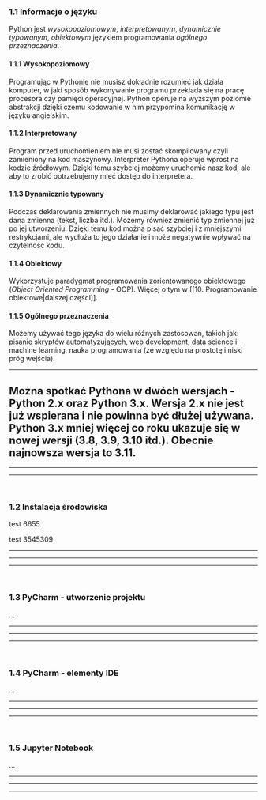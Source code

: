 ### 1.1 Informacje o języku
Python jest *wysokopoziomowym*, *interpretowanym*, *dynamicznie typowanym*, *obiektowym* językiem programowania *ogólnego przeznaczenia*.

#### 1.1.1 Wysokopoziomowy
Programując w Pythonie nie musisz dokładnie rozumieć jak działa komputer, w jaki sposób wykonywanie programu przekłada się na pracę procesora czy pamięci operacyjnej. Python operuje na wyższym poziomie abstrakcji dzięki czemu kodowanie w nim przypomina komunikację w języku angielskim.


#### 1.1.2 Interpretowany
Program przed uruchomieniem nie musi zostać skompilowany czyli zamieniony na kod maszynowy. Interpreter Pythona operuje wprost na kodzie źródłowym. Dzięki temu szybciej możemy uruchomić nasz kod, ale aby to zrobić potrzebujemy mieć dostęp do interpretera.



#### 1.1.3 Dynamicznie typowany
Podczas deklarowania zmiennych nie musimy deklarować jakiego typu jest dana zmienna (tekst, liczba itd.). Możemy również zmienić typ zmiennej już po jej utworzeniu. Dzięki temu kod można pisać szybciej i z mniejszymi restrykcjami, ale wydłuża to jego działanie i może negatywnie wpływać na czytelność kodu.


#### 1.1.4 Obiektowy
Wykorzystuje paradygmat programowania zorientowanego obiektowego (*Object Oriented Programming* - OOP). Więcej o tym w [[10. Programowanie obiektowe|dalszej części]].


#### 1.1.5 Ogólnego przeznaczenia
Możemy używać tego języka do wielu różnych zastosowań, takich jak: pisanie skryptów automatyzujących, web development, data science i machine learning, nauka programowania (ze względu na prostotę i niski próg wejścia).

---
Można spotkać Pythona w dwóch wersjach - Python 2.x oraz Python 3.x. Wersja 2.x nie jest już wspierana i nie powinna być dłużej używana. Python 3.x mniej więcej co roku ukazuje się w nowej wersji (3.8, 3.9, 3.10 itd.). Obecnie najnowsza wersja to 3.11.
---
---
---
&nbsp;
### 1.2 Instalacja środowiska
test 6655

test 3545309

---
---
---
&nbsp;
### 1.3 PyCharm - utworzenie projektu
...

---
---
---
&nbsp;
### 1.4 PyCharm - elementy IDE
...

---
---
---
&nbsp;
### 1.5 Jupyter Notebook
...

---
---
---
&nbsp;
